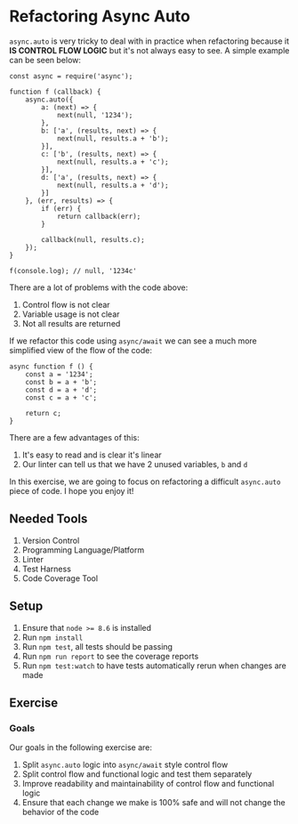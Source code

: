 # Refactoring Async Auto

`async.auto` is very tricky to deal with in practice when refactoring because it **IS CONTROL FLOW LOGIC** but it's not always easy to see. A simple example can be seen below:

```
const async = require('async');

function f (callback) {
    async.auto({
        a: (next) => {
            next(null, '1234');
        },
        b: ['a', (results, next) => {
            next(null, results.a + 'b');
        }],
        c: ['b', (results, next) => {
            next(null, results.a + 'c');
        }],
        d: ['a', (results, next) => {
            next(null, results.a + 'd');
        }]
    }, (err, results) => {
        if (err) {
            return callback(err);
        }

        callback(null, results.c);
    });
}

f(console.log); // null, '1234c'
```

There are a lot of problems with the code above:

1. Control flow is not clear
2. Variable usage is not clear
3. Not all results are returned

If we refactor this code using `async/await` we can see a much more simplified view of the flow of the code:

```
async function f () {
    const a = '1234';
    const b = a + 'b';
    const d = a + 'd';
    const c = a + 'c';

    return c;
}
```

There are a few advantages of this:

1. It's easy to read and is clear it's linear
2. Our linter can tell us that we have 2 unused variables, `b` and `d`

In this exercise, we are going to focus on refactoring a difficult `async.auto` piece of code. I hope you enjoy it!

## Needed Tools

1. Version Control
2. Programming Language/Platform
3. Linter
4. Test Harness
5. Code Coverage Tool

## Setup

1. Ensure that `node >= 8.6` is installed
2. Run `npm install`
3. Run `npm test`, all tests should be passing
4. Run `npm run report` to see the coverage reports
5. Run `npm test:watch` to have tests automatically rerun when changes are made

## Exercise

### Goals

Our goals in the following exercise are:

1. Split `async.auto` logic into `async/await` style control flow
2. Split control flow and functional logic and test them separately
3. Improve readability and maintainability of control flow and functional logic
4. Ensure that each change we make is 100% safe and will not change the behavior of the code